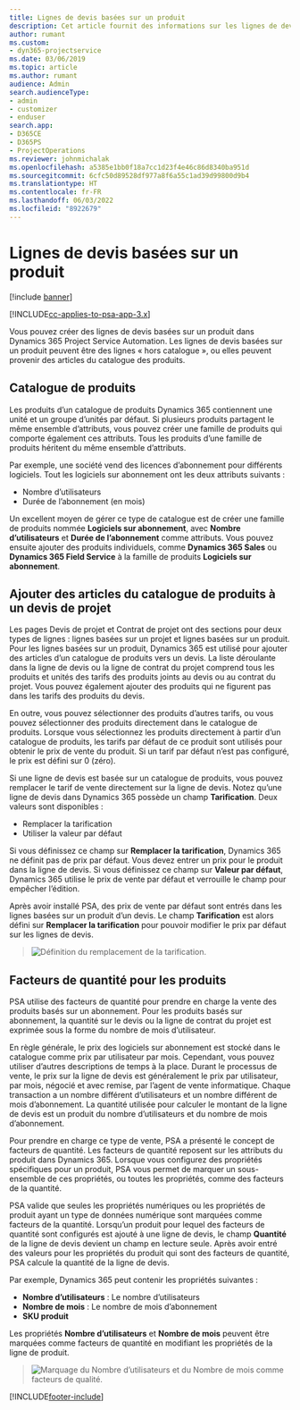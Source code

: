 ```yaml
---
title: Lignes de devis basées sur un produit
description: Cet article fournit des informations sur les lignes de devis basées sur un produit.
author: rumant
ms.custom:
- dyn365-projectservice
ms.date: 03/06/2019
ms.topic: article
ms.author: rumant
audience: Admin
search.audienceType:
- admin
- customizer
- enduser
search.app:
- D365CE
- D365PS
- ProjectOperations
ms.reviewer: johnmichalak
ms.openlocfilehash: a5385e1bb0f18a7cc1d23f4e46c86d8340ba951d
ms.sourcegitcommit: 6cfc50d89528df977a8f6a55c1ad39d99800d9b4
ms.translationtype: HT
ms.contentlocale: fr-FR
ms.lasthandoff: 06/03/2022
ms.locfileid: "8922679"
---
```

# <a name="product-based-quote-lines"></a>Lignes de devis basées sur un produit

[!include [banner](../includes/psa-now-project-operations.md)]

[!INCLUDE[cc-applies-to-psa-app-3.x](../includes/cc-applies-to-psa-app-3x.md)]


Vous pouvez créer des lignes de devis basées sur un produit dans Dynamics 365 Project Service Automation. Les lignes de devis basées sur un produit peuvent être des lignes « hors catalogue », ou elles peuvent provenir des articles du catalogue des produits.

## <a name="product-catalog"></a>Catalogue de produits

Les produits d’un catalogue de produits Dynamics 365 contiennent une unité et un groupe d’unités par défaut. Si plusieurs produits partagent le même ensemble d’attributs, vous pouvez créer une famille de produits qui comporte également ces attributs. Tous les produits d’une famille de produits héritent du même ensemble d’attributs.

Par exemple, une société vend des licences d’abonnement pour différents logiciels. Tout les logiciels sur abonnement ont les deux attributs suivants :

- Nombre d’utilisateurs 
- Durée de l’abonnement (en mois)

Un excellent moyen de gérer ce type de catalogue est de créer une famille de produits nommée **Logiciels sur abonnement**, avec **Nombre d’utilisateurs** et **Durée de l’abonnement** comme attributs. Vous pouvez ensuite ajouter des produits individuels, comme **Dynamics 365 Sales** ou **Dynamics 365 Field Service** à la famille de produits **Logiciels sur abonnement**.

## <a name="adding-product-catalog-items-to-a-project-quote"></a>Ajouter des articles du catalogue de produits à un devis de projet

Les pages Devis de projet et Contrat de projet ont des sections pour deux types de lignes : lignes basées sur un projet et lignes basées sur un produit. Pour les lignes basées sur un produit, Dynamics 365 est utilisé pour ajouter des articles d’un catalogue de produits vers un devis. La liste déroulante dans la ligne de devis ou la ligne de contrat du projet comprend tous les produits et unités des tarifs des produits joints au devis ou au contrat du projet. Vous pouvez également ajouter des produits qui ne figurent pas dans les tarifs des produits du devis.

En outre, vous pouvez sélectionner des produits d’autres tarifs, ou vous pouvez sélectionner des produits directement dans le catalogue de produits. Lorsque vous sélectionnez les produits directement à partir d’un catalogue de produits, les tarifs par défaut de ce produit sont utilisés pour obtenir le prix de vente du produit. Si un tarif par défaut n’est pas configuré, le prix est défini sur 0 (zéro).

Si une ligne de devis est basée sur un catalogue de produits, vous pouvez remplacer le tarif de vente directement sur la ligne de devis. Notez qu’une ligne de devis dans Dynamics 365 possède un champ **Tarification**. Deux valeurs sont disponibles :

- Remplacer la tarification  
- Utiliser la valeur par défaut

Si vous définissez ce champ sur **Remplacer la tarification**, Dynamics 365 ne définit pas de prix par défaut. Vous devez entrer un prix pour le produit dans la ligne de devis. Si vous définissez ce champ sur **Valeur par défaut**, Dynamics 365 utilise le prix de vente par défaut et verrouille le champ pour empêcher l’édition.

Après avoir installé PSA, des prix de vente par défaut sont entrés dans les lignes basées sur un produit d’un devis. Le champ **Tarification** est alors défini sur **Remplacer la tarification** pour pouvoir modifier le prix par défaut sur les lignes de devis.

> ![Définition du remplacement de la tarification.](media/basic-guide-10.png)
 
## <a name="quantity-factors-for-products"></a>Facteurs de quantité pour les produits

PSA utilise des facteurs de quantité pour prendre en charge la vente des produits basés sur un abonnement. Pour les produits basés sur abonnement, la quantité sur le devis ou la ligne de contrat du projet est exprimée sous la forme du nombre de mois d’utilisateur.

En règle générale, le prix des logiciels sur abonnement est stocké dans le catalogue comme prix par utilisateur par mois. Cependant, vous pouvez utiliser d’autres descriptions de temps à la place. Durant le processus de vente, le prix sur la ligne de devis est généralement le prix par utilisateur, par mois, négocié et avec remise, par l’agent de vente informatique. Chaque transaction a un nombre différent d’utilisateurs et un nombre différent de mois d’abonnement. La quantité utilisée pour calculer le montant de la ligne de devis est un produit du nombre d’utilisateurs et du nombre de mois d’abonnement.

Pour prendre en charge ce type de vente, PSA a présenté le concept de facteurs de quantité. Les facteurs de quantité reposent sur les attributs du produit dans Dynamics 365. Lorsque vous configurez des propriétés spécifiques pour un produit, PSA vous permet de marquer un sous-ensemble de ces propriétés, ou toutes les propriétés, comme des facteurs de la quantité.

PSA valide que seules les propriétés numériques ou les propriétés de produit ayant un type de données numérique sont marquées comme facteurs de la quantité. Lorsqu’un produit pour lequel des facteurs de quantité sont configurés est ajouté à une ligne de devis, le champ **Quantité** de la ligne de devis devient un champ en lecture seule. Après avoir entré des valeurs pour les propriétés du produit qui sont des facteurs de quantité, PSA calcule la quantité de la ligne de devis.

Par exemple, Dynamics 365 peut contenir les propriétés suivantes : 

- **Nombre d’utilisateurs** : Le nombre d’utilisateurs 
- **Nombre de mois** : Le nombre de mois d’abonnement
- **SKU produit** 

Les propriétés **Nombre d’utilisateurs** et **Nombre de mois** peuvent être marquées comme facteurs de quantité en modifiant les propriétés de la ligne de produit. 

> ![Marquage du Nombre d’utilisateurs et du Nombre de mois comme facteurs de qualité.](media/basic-guide-11.png)
 


[!INCLUDE[footer-include](../includes/footer-banner.md)]
